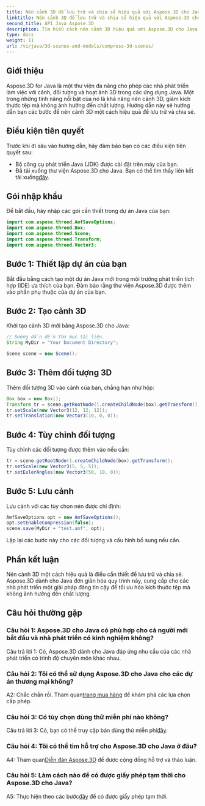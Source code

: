```yaml
---
title: Nén cảnh 3D để lưu trữ và chia sẻ hiệu quả với Aspose.3D cho Java
linktitle: Nén cảnh 3D để lưu trữ và chia sẻ hiệu quả với Aspose.3D cho Java
second_title: API Java Aspose.3D
description: Tìm hiểu cách nén cảnh 3D hiệu quả với Aspose.3D cho Java. Hãy làm theo hướng dẫn từng bước của chúng tôi để lưu trữ và chia sẻ tối ưu.
type: docs
weight: 11
url: /vi/java/3d-scenes-and-models/compress-3d-scenes/
---
```

## Giới thiệu

Aspose.3D for Java là một thư viện đa năng cho phép các nhà phát triển làm việc với cảnh, đối tượng và hoạt ảnh 3D trong các ứng dụng Java. Một trong những tính năng nổi bật của nó là khả năng nén cảnh 3D, giảm kích thước tệp mà không ảnh hưởng đến chất lượng. Hướng dẫn này sẽ hướng dẫn bạn các bước để nén cảnh 3D một cách hiệu quả để lưu trữ và chia sẻ.

## Điều kiện tiên quyết

Trước khi đi sâu vào hướng dẫn, hãy đảm bảo bạn có các điều kiện tiên quyết sau:

- Bộ công cụ phát triển Java (JDK) được cài đặt trên máy của bạn.
- Đã tải xuống thư viện Aspose.3D cho Java. Bạn có thể tìm thấy liên kết tải xuống[đây](https://releases.aspose.com/3d/java/).

## Gói nhập khẩu

Để bắt đầu, hãy nhập các gói cần thiết trong dự án Java của bạn:

```java
import com.aspose.threed.AmfSaveOptions;
import com.aspose.threed.Box;
import com.aspose.threed.Scene;
import com.aspose.threed.Transform;
import com.aspose.threed.Vector3;
```

## Bước 1: Thiết lập dự án của bạn

Bắt đầu bằng cách tạo một dự án Java mới trong môi trường phát triển tích hợp (IDE) ưa thích của bạn. Đảm bảo rằng thư viện Aspose.3D được thêm vào phần phụ thuộc của dự án của bạn.

## Bước 2: Tạo cảnh 3D

Khởi tạo cảnh 3D mới bằng Aspose.3D cho Java:

```java
// Đường dẫn đến thư mục tài liệu.
String MyDir = "Your Document Directory";

Scene scene = new Scene();
```

## Bước 3: Thêm đối tượng 3D

Thêm đối tượng 3D vào cảnh của bạn, chẳng hạn như hộp:

```java
Box box = new Box();
Transform tr = scene.getRootNode().createChildNode(box).getTransform();
tr.setScale(new Vector3(12, 12, 12));
tr.setTranslation(new Vector3(10, 0, 0));
```

## Bước 4: Tùy chỉnh đối tượng

Tùy chỉnh các đối tượng được thêm vào nếu cần:

```java
tr = scene.getRootNode().createChildNode(box).getTransform();
tr.setScale(new Vector3(5, 5, 5));
tr.setEulerAngles(new Vector3(50, 10, 0));
```

## Bước 5: Lưu cảnh

Lưu cảnh với các tùy chọn nén được chỉ định:

```java
AmfSaveOptions opt = new AmfSaveOptions();
opt.setEnableCompression(false);
scene.save(MyDir + "test.amf", opt);
```

Lặp lại các bước này cho các đối tượng và cấu hình bổ sung nếu cần.

## Phần kết luận

Nén cảnh 3D một cách hiệu quả là điều cần thiết để lưu trữ và chia sẻ. Aspose.3D dành cho Java đơn giản hóa quy trình này, cung cấp cho các nhà phát triển một giải pháp đáng tin cậy để tối ưu hóa kích thước tệp mà không ảnh hưởng đến chất lượng.

## Câu hỏi thường gặp

### Câu hỏi 1: Aspose.3D cho Java có phù hợp cho cả người mới bắt đầu và nhà phát triển có kinh nghiệm không?

Câu trả lời 1: Có, Aspose.3D dành cho Java đáp ứng nhu cầu của các nhà phát triển có trình độ chuyên môn khác nhau.

### Câu hỏi 2: Tôi có thể sử dụng Aspose.3D cho Java cho các dự án thương mại không?

 A2: Chắc chắn rồi. Tham quan[trang mua hàng](https://purchase.aspose.com/buy) để khám phá các lựa chọn cấp phép.

### Câu hỏi 3: Có tùy chọn dùng thử miễn phí nào không?

 Câu trả lời 3: Có, bạn có thể truy cập bản dùng thử miễn phí[đây](https://releases.aspose.com/).

### Câu hỏi 4: Tôi có thể tìm hỗ trợ cho Aspose.3D cho Java ở đâu?

 A4: Tham quan[Diễn đàn Aspose.3D](https://forum.aspose.com/c/3d/18) để được cộng đồng hỗ trợ và thảo luận.

### Câu hỏi 5: Làm cách nào để có được giấy phép tạm thời cho Aspose.3D cho Java?

 A5: Thực hiện theo các bước[đây](https://purchase.aspose.com/temporary-license/) để có được giấy phép tạm thời.
